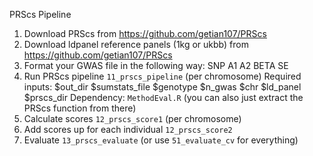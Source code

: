 
PRScs Pipeline
1. Download PRScs from https://github.com/getian107/PRScs 
2. Download ldpanel reference panels (1kg or ukbb) from https://github.com/getian107/PRScs
3. Format your GWAS file in the following way:
   SNP    A1   A2   BETA      SE 
4. Run PRScs pipeline `11_prscs_pipeline` (per chromosome)
   Required inputs: $out_dir $sumstats_file $genotype $n_gwas $chr $ld_panel $prscs_dir
   Dependency: `MethodEval.R` (you can also just extract the PRScs function from there)
5. Calculate scores `12_prscs_score1` (per chromosome)
6. Add scores up for each individual `12_prscs_score2`
7. Evaluate `13_prscs_evaluate` (or use `51_evaluate_cv` for everything)
 

